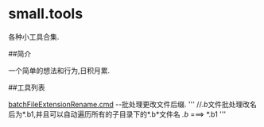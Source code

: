 small.tools
===========

各种小工具合集.

##简介

一个简单的想法和行为,日积月累.

##工具列表

[batchFileExtensionRename.cmd]() --批处理更改文件后缀.
'''
//*.b*文件批处理改名后为*.b1,并且可以自动遍历所有的子目录下的*.b*文件名
*.b* ===> *.b1
'''
